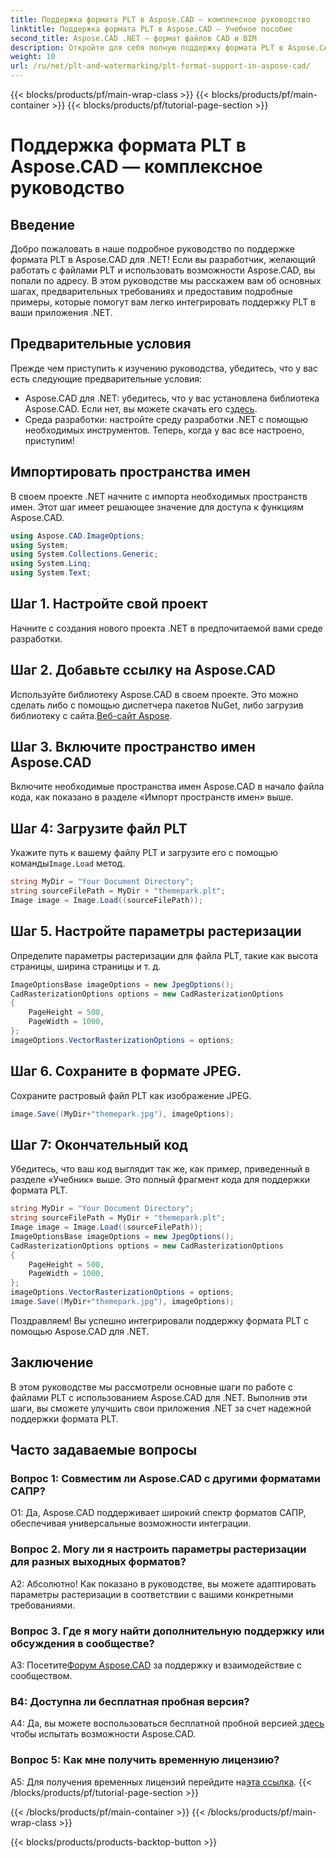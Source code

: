 ```yaml
---
title: Поддержка формата PLT в Aspose.CAD — комплексное руководство
linktitle: Поддержка формата PLT в Aspose.CAD — Учебное пособие
second_title: Aspose.CAD .NET — формат файлов CAD и BIM
description: Откройте для себя полную поддержку формата PLT в Aspose.CAD для .NET. Следуйте нашему пошаговому руководству, чтобы легко интегрировать файлы PLT в ваши приложения .NET.
weight: 10
url: /ru/net/plt-and-watermarking/plt-format-support-in-aspose-cad/
---
```


{{< blocks/products/pf/main-wrap-class >}}
{{< blocks/products/pf/main-container >}}
{{< blocks/products/pf/tutorial-page-section >}}

# Поддержка формата PLT в Aspose.CAD — комплексное руководство

## Введение

Добро пожаловать в наше подробное руководство по поддержке формата PLT в Aspose.CAD для .NET! Если вы разработчик, желающий работать с файлами PLT и использовать возможности Aspose.CAD, вы попали по адресу. В этом руководстве мы расскажем вам об основных шагах, предварительных требованиях и предоставим подробные примеры, которые помогут вам легко интегрировать поддержку PLT в ваши приложения .NET.

## Предварительные условия

Прежде чем приступить к изучению руководства, убедитесь, что у вас есть следующие предварительные условия:
-  Aspose.CAD для .NET: убедитесь, что у вас установлена библиотека Aspose.CAD. Если нет, вы можете скачать его с[здесь](https://releases.aspose.com/cad/net/).
- Среда разработки: настройте среду разработки .NET с помощью необходимых инструментов.
Теперь, когда у вас все настроено, приступим!

## Импортировать пространства имен

В своем проекте .NET начните с импорта необходимых пространств имен. Этот шаг имеет решающее значение для доступа к функциям Aspose.CAD.
```csharp
using Aspose.CAD.ImageOptions;
using System;
using System.Collections.Generic;
using System.Linq;
using System.Text;
```

## Шаг 1. Настройте свой проект

Начните с создания нового проекта .NET в предпочитаемой вами среде разработки.

## Шаг 2. Добавьте ссылку на Aspose.CAD

 Используйте библиотеку Aspose.CAD в своем проекте. Это можно сделать либо с помощью диспетчера пакетов NuGet, либо загрузив библиотеку с сайта.[Веб-сайт Aspose](https://purchase.aspose.com/buy).

## Шаг 3. Включите пространство имен Aspose.CAD

Включите необходимые пространства имен Aspose.CAD в начало файла кода, как показано в разделе «Импорт пространств имен» выше.

## Шаг 4: Загрузите файл PLT

 Укажите путь к вашему файлу PLT и загрузите его с помощью команды`Image.Load` метод.

```csharp
string MyDir = "Your Document Directory";
string sourceFilePath = MyDir + "themepark.plt";
Image image = Image.Load((sourceFilePath));
```

## Шаг 5. Настройте параметры растеризации

Определите параметры растеризации для файла PLT, такие как высота страницы, ширина страницы и т. д.

```csharp
ImageOptionsBase imageOptions = new JpegOptions();
CadRasterizationOptions options = new CadRasterizationOptions
{
    PageHeight = 500,
    PageWidth = 1000,
};
imageOptions.VectorRasterizationOptions = options;
```

## Шаг 6. Сохраните в формате JPEG.

Сохраните растровый файл PLT как изображение JPEG.

```csharp
image.Save((MyDir+"themepark.jpg"), imageOptions);
```

## Шаг 7: Окончательный код

Убедитесь, что ваш код выглядит так же, как пример, приведенный в разделе «Учебник» выше. Это полный фрагмент кода для поддержки формата PLT.

```csharp
string MyDir = "Your Document Directory";
string sourceFilePath = MyDir + "themepark.plt";
Image image = Image.Load((sourceFilePath));
ImageOptionsBase imageOptions = new JpegOptions();
CadRasterizationOptions options = new CadRasterizationOptions
{
    PageHeight = 500,
    PageWidth = 1000,
};
imageOptions.VectorRasterizationOptions = options;
image.Save((MyDir+"themepark.jpg"), imageOptions);
```

Поздравляем! Вы успешно интегрировали поддержку формата PLT с помощью Aspose.CAD для .NET.

## Заключение

В этом руководстве мы рассмотрели основные шаги по работе с файлами PLT с использованием Aspose.CAD для .NET. Выполнив эти шаги, вы сможете улучшить свои приложения .NET за счет надежной поддержки формата PLT.

## Часто задаваемые вопросы

### Вопрос 1: Совместим ли Aspose.CAD с другими форматами САПР?

О1: Да, Aspose.CAD поддерживает широкий спектр форматов САПР, обеспечивая универсальные возможности интеграции.

### Вопрос 2. Могу ли я настроить параметры растеризации для разных выходных форматов?

А2: Абсолютно! Как показано в руководстве, вы можете адаптировать параметры растеризации в соответствии с вашими конкретными требованиями.

### Вопрос 3. Где я могу найти дополнительную поддержку или обсуждения в сообществе?

 A3: Посетите[Форум Aspose.CAD](https://forum.aspose.com/c/cad/19) за поддержку и взаимодействие с сообществом.

### В4: Доступна ли бесплатная пробная версия?

 A4: Да, вы можете воспользоваться бесплатной пробной версией.[здесь](https://releases.aspose.com/) чтобы испытать возможности Aspose.CAD.

### Вопрос 5: Как мне получить временную лицензию?

 A5: Для получения временных лицензий перейдите на[эта ссылка](https://purchase.aspose.com/temporary-license/).
{{< /blocks/products/pf/tutorial-page-section >}}

{{< /blocks/products/pf/main-container >}}
{{< /blocks/products/pf/main-wrap-class >}}

{{< blocks/products/products-backtop-button >}}
